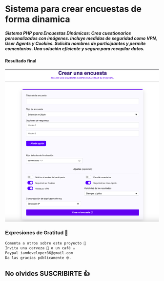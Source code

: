 # Sistema para crear encuestas de forma dinamica

##### Sistema PHP para Encuestas Dinámicas: Crea cuestionarios personalizados con imágenes. Incluye medidas de seguridad como VPN, User Agents y Cookies. Solicita nombres de participantes y permite comentarios. Una solución eficiente y segura para recopilar datos.

#### Resultado final

![](https://raw.githubusercontent.com/urian121/imagenes-proyectos-github/master/sistema-encuenta-dinamica.png)

### Expresiones de Gratitud 🎁

    Comenta a otros sobre este proyecto 📢
    Invita una cerveza 🍺 o un café ☕
    Paypal iamdeveloper86@gmail.com
    Da las gracias públicamente 🤓.

## No olvides SUSCRIBIRTE 👍
